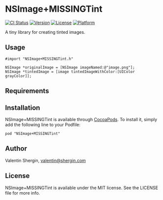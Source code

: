 # NSImage+MISSINGTint

[![CI Status](http://img.shields.io/travis/shergin/NSImage+MISSINGTint.svg?style=flat)](https://travis-ci.org/shergin/NSImage+MISSINGTint)
[![Version](https://img.shields.io/cocoapods/v/NSImage+MISSINGTint.svg?style=flat)](http://cocoadocs.org/docsets/NSImage+MISSINGTint)
[![License](https://img.shields.io/cocoapods/l/NSImage+MISSINGTint.svg?style=flat)](http://cocoadocs.org/docsets/NSImage+MISSINGTint)
[![Platform](https://img.shields.io/cocoapods/p/NSImage+MISSINGTint.svg?style=flat)](http://cocoadocs.org/docsets/NSImage+MISSINGTint)

A tiny library for creating tinted images.

## Usage

    #import "NSImage+MISSINGTint.h"

    NSImage *originalImage = [NSImage imageNamed:@"image.png"];
    NSImage *tintedImage = [image tintedImageWithColor:[UIColor grayColor]];

## Requirements

## Installation

NSImage+MISSINGTint is available through [CocoaPods](http://cocoapods.org). To install
it, simply add the following line to your Podfile:

    pod "NSImage+MISSINGTint"

## Author

Valentin Shergin, valentin@shergin.com

## License

NSImage+MISSINGTint is available under the MIT license. See the LICENSE file for more info.
